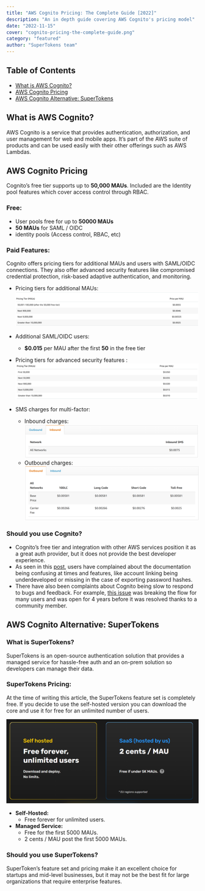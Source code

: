 ```yaml
---
title: "AWS Cognito Pricing: The Complete Guide [2022]"
description: "An in depth guide covering AWS Cognito's pricing model"
date: "2022-11-15"
cover: "cognito-pricing-the-complete-guide.png"
category: "featured"
author: "SuperTokens team"
---
```



## Table of Contents
- [What is AWS Cognito?](#what-is-aws-cognito)
- [AWS Cognito Pricing](#aws-cognito-pricing)
- [AWS Cognito Alternative: SuperTokens](#aws-cognito-alternative-supertokens)


## What is AWS Cognito?

AWS Cognito is a service that provides authentication, authorization, and user management for web and mobile apps. It’s part of the AWS suite of products and can be used easily with their other offerings such as AWS Lambdas.

## AWS Cognito Pricing

Cognito’s free tier supports up to **50,000 MAUs**. Included are the Identity pool features which cover access control through RBAC.

### Free:
- User pools free for up to **50000 MAUs**
- **50 MAUs** for SAML / OIDC
- identity pools (Access control, RBAC, etc)

### Paid Features:
Cognito offers pricing tiers for additional MAUs and users with SAML/OIDC connections. They also offer advanced security features like compromised credential protection, risk-based adaptive authentication, and monitoring.
- Pricing tiers for additional MAUs:
![Cognito pricing tiers](./cognito_pricing_tiers.png)
- Additional SAML/OIDC users:
  - **$0.015** per MAU after the first **50** in the free tier
- Pricing tiers for advanced security features : 
![Cognito security pricing](./cognito_security_pricing.png)

- SMS charges for multi-factor: 
  - Inbound charges:
  ![sms inbound charge](./cognito_sms_pricing_inbound.png)
  - Outbound charges:
  ![sms outbound charge](./cognito_sms_pricing_outbound.png)

### Should you use Cognito?
- Cognito’s free tier and integration with other AWS services position it as a great auth provider, but it does not provide the best developer experience.
- As seen in this [post](https://theburningmonk.com/2021/03/the-case-for-and-against-amazon-cognito/), users have complained about the documentation being confusing at times and features, like account linking being underdeveloped or missing in the case of exporting password hashes.
- There have also been complaints about Cognito being slow to respond to bugs and feedback. For example, [this issue](https://github.com/aws-amplify/amplify-js/issues/987) was breaking the flow for many users and was open for 4 years before it was resolved thanks to a community member.

## AWS Cognito Alternative: SuperTokens

### What is SuperTokens?
SuperTokens is an open-source authentication solution that provides a managed service for hassle-free auth and an on-prem solution so developers can manage their data.

### SuperTokens Pricing:
At the time of writing this article, the SuperTokens feature set is completely free. If you decide to use the self-hosted version you can download the core and use it for free for an unlimited number of users.

![SuperTokens Pricing](./supertokens_pricing.png)

- **Self-Hosted:**
  - Free forever for unlimited users.
- **Managed Service:**
  - Free for the first 5000 MAUs.
  - 2 cents / MAU post the first 5000 MAUs.

### Should you use SuperTokens?
SuperToken’s feature set and pricing make it an excellent choice for startups and mid-level businesses, but it may not be the best fit for large organizations that require enterprise features.
